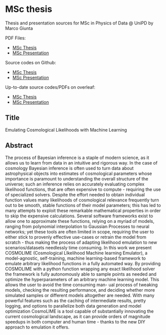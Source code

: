 # MSc thesis
 Thesis and presentation sources for MSc in Physics of Data @ UniPD by Marco Giunta

PDF Files:
* [MSc Thesis](../main/msc_thesis_Marco_Giunta.pdf "MSc thesis PDF")
* [MSc Presentation](../main/msc_presentation_Marco_Giunta.pdf "MSc presentation PDF")

Source codes on Github:
* [MSc Thesis](../main/thesis_source "MSc thesis source on github")
* [MSc Presentation](../main/presentation_source "MSc presentation source on github")

Up-to-date source codes/PDFs on overleaf:
* [MSc Thesis](https://www.overleaf.com/read/wpkbfsqdqcwp "MSc thesis source on overleaf")
* [MSc Presentation](https://www.overleaf.com/read/hqfcktymfvtr "MSc presentation source on overleaf")

## Title
Emulating Cosmological Likelihoods with Machine Learning

## Abstract
The process of Bayesian inference is a staple of modern science, as it allows us to learn from data in an intuitive and rigorous way. In the case of cosmology
Bayesian inference is often used to turn data about astrophysical objects into estimates of cosmological parameters whose importance is paramount to understanding the overall structure of the universe; 
such an inference relies on accurately evaluating complex likelihood functions, that are often expensive to
compute - requiring the use of specialized solvers. Despite the effort needed to
obtain individual function values many likelihoods of cosmological relevance
frequently turn out to be smooth, stable functions of their model parameters;
this has led to many attempts to exploit these remarkable mathematical properties in order to skip the expensive calculations. Several software frameworks
exist to allow one to approximate these functions, relying on a myriad of models, ranging from polynomial interpolation to Gaussian Processes to neural networks; yet these tools are often limited in scope, requiring the user to either
stick to provenly effective use-cases or retrain the model from scratch - thus
making the process of adapting likelihood emulation to new scenarios/datasets
needlessly time consuming. In this work we present COSMOLIME (Cosmological LIkelihood Machine learning Emulator), a model-agnostic, self-training, machine learning-based framework to emulate arbitrary likelihood functions in a
fully automated way. By providing COSMOLIME with a python function wrapping any exact likelihood solver the framework is fully autonomously able to
sample points as needed and optimize the hyperparameters of an arbitrary machine learning model. This allows the user to avoid the time consuming man-
ual process of tweaking models, checking the resulting performance, and deciding whether more simulated samples or different models altogether are needed.
With many powerful features such as the caching of intermediate results, pretty
logging, and options to parallelize both data generation and model optimization
CosmoLIME is a tool capable of substantially innovating the current cosmological landscape, as it can provide orders of magnitude speedups in both computer
and human time - thanks to the new DIY approach to emulation it offers.
